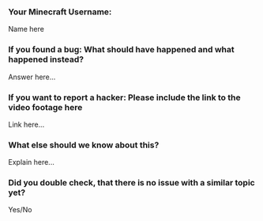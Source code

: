 ### Your Minecraft Username:
Name here

### If you found a bug: What should have happened and what happened instead?
Answer here...

### If you want to report a hacker: Please include the link to the video footage here
Link here...

### What else should we know about this?
Explain here...

### Did you double check, that there is no issue with a similar topic yet?
Yes/No
